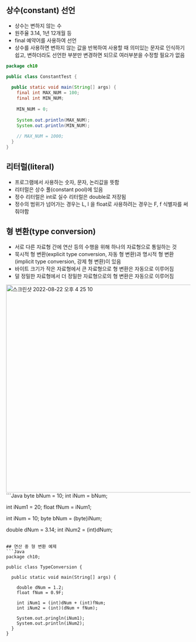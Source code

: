 ## 상수(constant) 선언
- 상수는 변하지 않는 수
- 원주율 3.14, 1년 12개월 등
- final 예약어를 사용하여 선언
- 상수를 사용하면 변하지 않는 값을 반복하여 사용할 때 의미있는 문자로 인식하기 쉽고, 변하더라도 선언한 부분만 변경하면 되므로 여러부분을 수정할 필요가 없음
```Java
package ch10

public class ConstantTest {
  
  public static void main(String[] args) {
    final int MAX_NUM = 100;
    final int MIN_NUM;
    
    MIN_NUM = 0;
    
    System.out.println(MAX_NUM);
    System.out.println(MIN_NUM);
    
    // MAX_NUM = 1000;
  }
}
```

## 리터럴(literal)
- 프로그램에서 사용하는 숫자, 문자, 논리값을 뜻함
- 리터럴은 상수 풀(constant pool)에 있음
- 정수 리터럴은 int로 실수 리터럴은 double로 저장됨
- 정수의 범위가 넘어가는 경우는 L, l 을 float로 사용하려는 경우는 F, f 식별자를 써줘야함

## 형 변환(type conversion)
- 서로 다른 자료형 간에 연산 등의 수행을 위해 하나의 자료형으로 통일하는 것
- 묵시적 형 변환(explicit type conversion, 자동 형 변환)과 명시적 형 변환(implicit type conversion, 강제 형 변환)이 있음
- 바이트 크기가 작은 자료형에서 큰 자료형으로 형 변환은 자동으로 이루어짐
- 덜 정밀한 자료형에서 더 정밀한 자료형으로의 형 변환은 자동으로 이루어짐
<img width="569" alt="스크린샷 2022-08-22 오후 4 25 10" src="https://user-images.githubusercontent.com/75515697/185863450-ccb119dd-0b7a-457a-965f-303f60feb61e.png">
```Java
byte bNum = 10;
int iNum = bNum;

int iNum1 = 20;
float fNum = iNum1;

int iNum = 10;
byte bNum = (byte)iNum;

double dNum = 3.14;
int iNum2 = (int)dNum;
```

## 연산 중 형 변환 예제
```Java
package ch10;

public class TypeConversion {
  
  public static void main(String[] args) {
    
    double dNum = 1.2;
    float fNum = 0.9F;
    
    int iNum1 = (int)dNum + (int)fNum;
    int iNum2 = (int)(dNum + fNum);
    
    System.out.pringln(iNum1);
    System.out.println(iNum2);
  }
}
```
